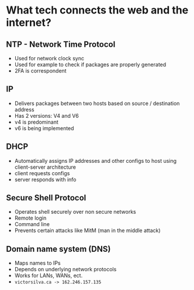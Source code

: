 # What tech connects the web  and the internet?
## NTP - Network Time Protocol
- Used for network clock sync
- Used for example to check if packages are properly generated
- 2FA is correspondent
## IP
- Delivers packages between two hosts based on source / destination address
- Has 2 versions: V4 and V6
- v4 is predominant
- v6 is being implemented
## DHCP
- Automatically assigns IP addresses and other configs to host using client-server architecture
- client requests configs
- server responds with info
## Secure Shell Protocol
- Operates shell securely over non secure networks
- Remote login
- Command line
- Prevents certain attacks like MitM (man in the middle attack)
## Domain name system (DNS)
- Maps names to IPs
- Depends on underlying network protocols
- Works for LANs, WANs, ect.
- `victorsilva.ca -> 162.246.157.135`
## 